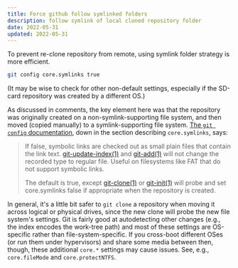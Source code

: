 ```yaml
---
title: Force github follow symlinked folders
description: follow symlink of local cloned repository folder
date: 2022-05-31
updated: 2022-05-31
---
```


To prevent re-clone repository from remote, using symlink folder strategy is more efficient.

```bash
git config core.symlinks true
```

(It may be wise to check for other non-default settings, especially if the SD-card repository was created by a different OS.)

As discussed in comments, the key element here was that the repository was originally created on a non-symlink-supporting file system, and then moved (copied manually) to a symlink-supporting file system. [The `git config` documentation](https://www.kernel.org/pub/software/scm/git/docs/git-config.html), down in the section describing `core.symlinks`, says:

> If false, symbolic links are checked out as small plain files that contain the link text. [git-update-index(1)](https://www.kernel.org/pub/software/scm/git/docs/git-update-index.html) and [git-add(1)](https://www.kernel.org/pub/software/scm/git/docs/git-add.html) will not change the recorded type to regular file. Useful on filesystems like FAT that do not support symbolic links.
>
> The default is true, except [git-clone(1)](https://www.kernel.org/pub/software/scm/git/docs/git-clone.html) or [git-init(1)](https://www.kernel.org/pub/software/scm/git/docs/git-init.html) will probe and set core.symlinks false if appropriate when the repository is created.

In general, it's a little bit safer to `git clone` a repository when moving it across logical or physical drives, since the new clone will probe the new file system's settings. Git is fairly good at autodetecting other changes (e.g., the index encodes the work-tree path) and most of these settings are OS-specific rather than file-system-specific. If you cross-boot different OSes (or run them under hypervisors) and share some media between then, though, these additional `core.*` settings may cause issues. See, e.g., `core.fileMode` and `core.protectNTFS`.